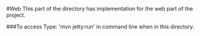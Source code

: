 #Web
This part of the directory has implementation for the web part of the project.

###To access
Type: 'mvn jetty:run' in command line when in this directory. 
